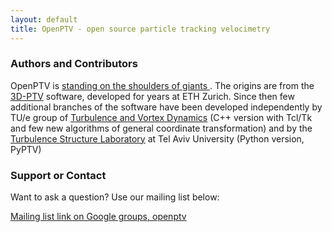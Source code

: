 ```yaml
---
layout: default
title: OpenPTV - open source particle tracking velocimetry
---
```


<h3>Authors and Contributors</h3>

<p> OpenPTV is <a href="http://en.wikipedia.org/wiki/Standing_on_the_shoulders_of_giants">standing on the shoulders of giants </a>. 
The origins are from the <a href="http://3dptv.github.com">3D-PTV</a> software, developed for years at ETH Zurich. Since then few additional branches of the software have been developed independently by TU/e group of <a href="http://www.tue.nl/en/university/departments/applied-physics/research/transport-physics/turbulence-and-vortex-dynamics-wdy/">Turbulence and Vortex Dynamics</a> (C++ version with Tcl/Tk and few new algorithms of general coordinate transformation) and by the <a href="http://www.eng.tau.ac.il/turbulencelab">Turbulence Structure Laboratory</a> at Tel Aviv University (Python version, PyPTV) </p>

<h3>Support or Contact</h3>

<p> Want to ask a question? Use our mailing list below: </p>
 
<a href = "https://groups.google.com/forum/#!forum/openptv"> Mailing list link on Google groups, openptv </a>
 

